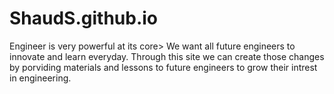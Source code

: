 # ShaudS.github.io
Engineer is very powerful at its core> We want all future engineers to innovate and learn everyday. Through this site we can create those changes by porviding materials and lessons to future engineers to grow their intrest in engineering.
